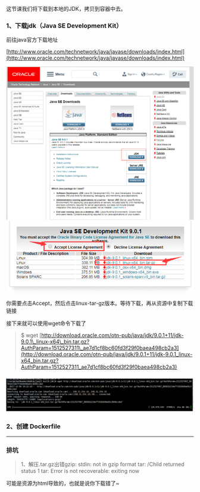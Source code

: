 这节课我们将下载到本地的JDK，拷贝到容器中去。

### 1、下载jdk（Java SE Development Kit）

前往java官方下载地址

[http://www.oracle.com/technetwork/java/javase/downloads/index.html](http://www.oracle.com/technetwork/java/javase/downloads/index.html)

![](/assets/65555import.png)![](/assets/3333import.png)

你需要点击Accept，然后点击linux-tar-gz版本。等待下载，再从资源中复制下载链接

接下来就可以使用wget命令下载了

> $ wget [http://download.oracle.com/otn-pub/java/jdk/9.0.1+11/jdk-9.0.1\_linux-x64\_bin.tar.gz?AuthParam=1512527311\_ae7d1cf8bc60fd3f29f0baea498cb2a3](http://download.oracle.com/otn-pub/java/jdk/9.0.1+11/jdk-9.0.1_linux-x64_bin.tar.gz?AuthParam=1512527311_ae7d1cf8bc60fd3f29f0baea498cb2a3)

### ![](/assets/123123123.png)

### 2、创建 Dockerfile



---

### 排坑

> 1、解压.tar.gz出错gzip: stdin: not in gzip format tar: /Child returned status 1 tar: Error is not recoverable: exiting now

可能是资源为html导致的，也就是说你下载错了~

